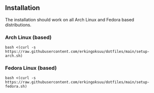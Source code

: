 ## Installation

The installation should work on all Arch Linux and Fedora based distributions.

### Arch Linux (based)

```
bash <(curl -s https://raw.githubusercontent.com/erkingoksuu/dotfiles/main/setup-arch.sh)
``` 

### Fedora Linux (based)

```
bash <(curl -s https://raw.githubusercontent.com/erkingoksuu/dotfiles/main/setup-fedora.sh)
```
